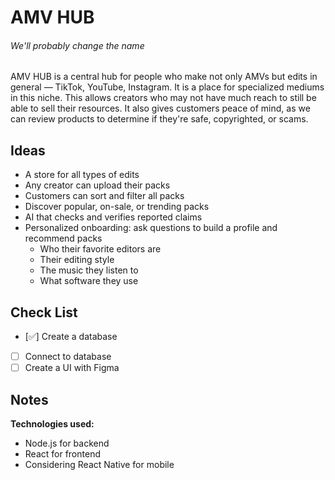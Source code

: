 # AMV HUB

###### _We'll probably change the name_

AMV HUB is a central hub for people who make not only AMVs but edits in general — TikTok, YouTube, Instagram. It is a place for specialized mediums in this niche. This allows creators who may not have much reach to still be able to sell their resources. It also gives customers peace of mind, as we can review products to determine if they're safe, copyrighted, or scams.

## Ideas

- A store for all types of edits
- Any creator can upload their packs
- Customers can sort and filter all packs
- Discover popular, on-sale, or trending packs
- AI that checks and verifies reported claims
- Personalized onboarding: ask questions to build a profile and recommend packs
  - Who their favorite editors are
  - Their editing style
  - The music they listen to
  - What software they use

## Check List

- [✅] Create a database
- [ ] Connect to database
- [ ] Create a UI with Figma

## Notes

**Technologies used:**

- Node.js for backend
- React for frontend
- Considering React Native for mobile

